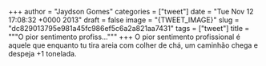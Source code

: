 
+++
author = "Jaydson Gomes"
categories = ["tweet"]
date = "Tue Nov 12 17:08:32 +0000 2013"
draft = false
image = "{TWEET_IMAGE}"
slug = "dc829013795e981a45fc986ef5c6a2a821aa7431"
tags = ["tweet"]
title = """O pior sentimento profiss..."""
+++
O pior sentimento profissional é aquele que enquanto tu tira areia com colher de chá, um caminhão chega e despeja +1 tonelada.
